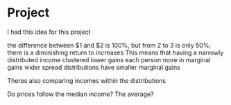 # Project
I had this idea for this project

the difference between $1 and $2 is 100%, but from 2 to 3 is only 50%, there is a diminishing return to increases
This means that having a narrowly distributed income clustered lower gains each person more in marginal gains
wider spread distributions have smaller marginal gains

Theres also comparing incomes within the distributions

Do prices follow the median income? The average?
